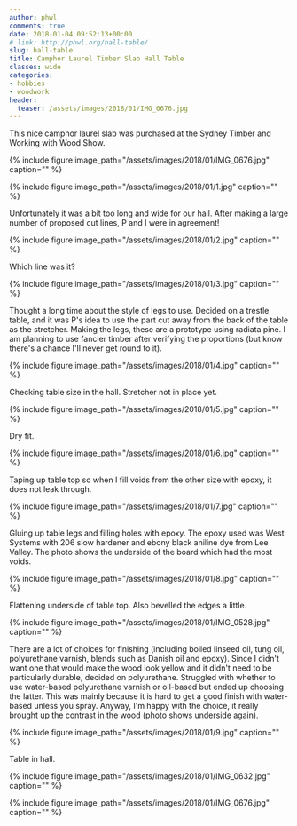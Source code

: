 ```yaml
---
author: phwl
comments: true
date: 2018-01-04 09:52:13+00:00
# link: http://phwl.org/hall-table/
slug: hall-table
title: Camphor Laurel Timber Slab Hall Table
classes: wide
categories:
- hobbies
- woodwork
header:
  teaser: /assets/images/2018/01/IMG_0676.jpg
---
```




This nice camphor laurel slab was purchased at the Sydney Timber and Working with Wood Show.

{% include figure image_path="/assets/images/2018/01/IMG_0676.jpg" caption="" %}

<!-- more -->

{% include figure image_path="/assets/images/2018/01/1.jpg" caption="" %}


Unfortunately it was a bit too long and wide for our hall. After making a large number of proposed cut lines, P and I were in agreement!

{% include figure image_path="/assets/images/2018/01/2.jpg" caption="" %}

Which line was it?

{% include figure image_path="/assets/images/2018/01/3.jpg" caption="" %}

Thought a long time about the style of legs to use. Decided on a trestle table, and it was P's idea to use the part cut away from the back of the table as the stretcher. Making the legs, these are a prototype using radiata pine. I am planning to use fancier timber after verifying the proportions (but know there's a chance I'll never get round to it).

{% include figure image_path="/assets/images/2018/01/4.jpg" caption="" %}

Checking table size in the hall. Stretcher not in place yet.

{% include figure image_path="/assets/images/2018/01/5.jpg" caption="" %}

Dry fit.

{% include figure image_path="/assets/images/2018/01/6.jpg" caption="" %}

Taping up table top so when I fill voids from the other size with epoxy, it does not leak through.

{% include figure image_path="/assets/images/2018/01/7.jpg" caption="" %}

Gluing up table legs and filling holes with epoxy. The epoxy used was West Systems with 206 slow hardener and ebony black aniline dye from Lee Valley. The photo shows the underside of the board which had the most voids.

{% include figure image_path="/assets/images/2018/01/8.jpg" caption="" %}

Flattening underside of table top. Also bevelled the edges a little.

{% include figure image_path="/assets/images/2018/01/IMG_0528.jpg" caption="" %}

There are a lot of choices for finishing (including boiled linseed oil, tung oil, polyurethane varnish, blends such as Danish oil and epoxy). Since I didn't want one that would make the wood look yellow and it didn't need to be particularly durable, decided on polyurethane. Struggled with whether to use water-based polyurethane varnish or oil-based but ended up choosing the latter. This was mainly because it is hard to get a good finish with water-based unless you spray. Anyway, I'm happy with the choice, it really brought up the contrast in the wood (photo shows underside again).

{% include figure image_path="/assets/images/2018/01/9.jpg" caption="" %}

Table in hall.

{% include figure image_path="/assets/images/2018/01/IMG_0632.jpg" caption="" %}

{% include figure image_path="/assets/images/2018/01/IMG_0676.jpg" caption="" %}
